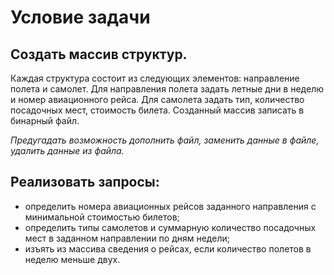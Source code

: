 # Условие задачи
## Создать массив структур. 
Каждая структура состоит из следующих элементов: направление полета и самолет. Для
направления полета задать летные дни в неделю и номер авиационного рейса. Для самолета задать тип, количество
посадочных мест, стоимость билета. Созданный массив записать в бинарный файл. 

_Предугадать возможность дополнить файл, заменить данные в файле, удалить данные из файла._

## Реализовать запросы: 
* определить номера авиационных рейсов заданного направления с минимальной стоимостью билетов; 
* определить типы самолетов и суммарную количество посадочных мест в заданном направлении по дням недели; 
* изъять из массива сведения о рейсах, если количество полетов в неделю меньше двух.